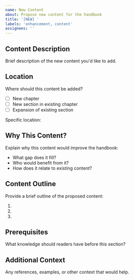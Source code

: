 ```yaml
---
name: New Content
about: Propose new content for the handbook
title: '[NEW] '
labels: 'enhancement, content'
assignees: ''
---
```


## Content Description

Brief description of the new content you'd like to add.

## Location

Where should this content be added?
- [ ] New chapter
- [ ] New section in existing chapter
- [ ] Expansion of existing section

Specific location: 

## Why This Content?

Explain why this content would improve the handbook:
- What gap does it fill?
- Who would benefit from it?
- How does it relate to existing content?

## Content Outline

Provide a brief outline of the proposed content:

1. 
2. 
3. 

## Prerequisites

What knowledge should readers have before this section?

## Additional Context

Any references, examples, or other context that would help.